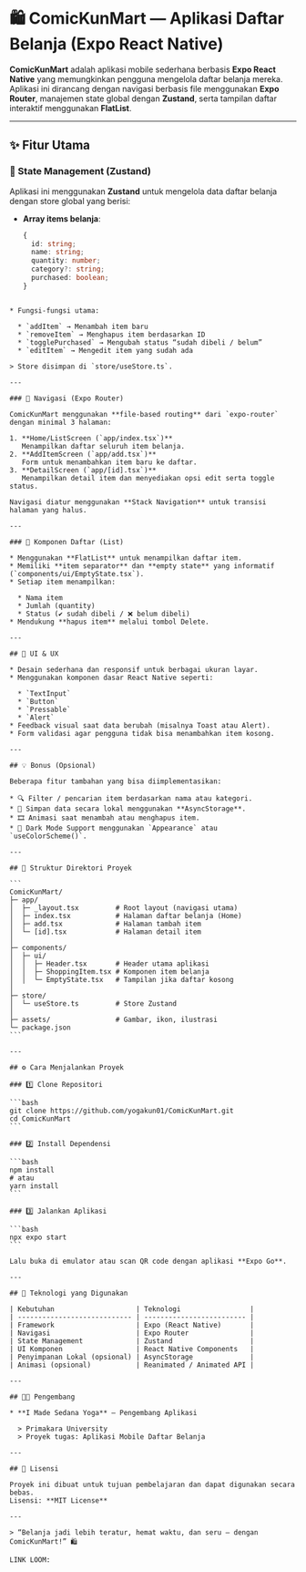 # 🛍️ ComicKunMart — Aplikasi Daftar Belanja (Expo React Native)

**ComicKunMart** adalah aplikasi mobile sederhana berbasis **Expo React Native** yang memungkinkan pengguna mengelola daftar belanja mereka.  
Aplikasi ini dirancang dengan navigasi berbasis file menggunakan **Expo Router**, manajemen state global dengan **Zustand**, serta tampilan daftar interaktif menggunakan **FlatList**.  

---

## ✨ Fitur Utama

### 🧠 State Management (Zustand)
Aplikasi ini menggunakan **Zustand** untuk mengelola data daftar belanja dengan store global yang berisi:
- **Array items belanja**:
  ```ts
  {
    id: string;
    name: string;
    quantity: number;
    category?: string;
    purchased: boolean;
  }
````

* Fungsi-fungsi utama:

  * `addItem` → Menambah item baru
  * `removeItem` → Menghapus item berdasarkan ID
  * `togglePurchased` → Mengubah status “sudah dibeli / belum”
  * `editItem` → Mengedit item yang sudah ada

> Store disimpan di `store/useStore.ts`.

---

### 🧭 Navigasi (Expo Router)

ComicKunMart menggunakan **file-based routing** dari `expo-router` dengan minimal 3 halaman:

1. **Home/ListScreen (`app/index.tsx`)**
   Menampilkan daftar seluruh item belanja.
2. **AddItemScreen (`app/add.tsx`)**
   Form untuk menambahkan item baru ke daftar.
3. **DetailScreen (`app/[id].tsx`)**
   Menampilkan detail item dan menyediakan opsi edit serta toggle status.

Navigasi diatur menggunakan **Stack Navigation** untuk transisi halaman yang halus.

---

### 🧾 Komponen Daftar (List)

* Menggunakan **FlatList** untuk menampilkan daftar item.
* Memiliki **item separator** dan **empty state** yang informatif (`components/ui/EmptyState.tsx`).
* Setiap item menampilkan:

  * Nama item
  * Jumlah (quantity)
  * Status (✔️ sudah dibeli / ❌ belum dibeli)
* Mendukung **hapus item** melalui tombol Delete.

---

## 🎨 UI & UX

* Desain sederhana dan responsif untuk berbagai ukuran layar.
* Menggunakan komponen dasar React Native seperti:

  * `TextInput`
  * `Button`
  * `Pressable`
  * `Alert`
* Feedback visual saat data berubah (misalnya Toast atau Alert).
* Form validasi agar pengguna tidak bisa menambahkan item kosong.

---

## 💡 Bonus (Opsional)

Beberapa fitur tambahan yang bisa diimplementasikan:

* 🔍 Filter / pencarian item berdasarkan nama atau kategori.
* 💾 Simpan data secara lokal menggunakan **AsyncStorage**.
* 🎞️ Animasi saat menambah atau menghapus item.
* 🌙 Dark Mode Support menggunakan `Appearance` atau `useColorScheme()`.

---

## 🧱 Struktur Direktori Proyek

```
ComicKunMart/
├─ app/
│  ├─ _layout.tsx         # Root layout (navigasi utama)
│  ├─ index.tsx           # Halaman daftar belanja (Home)
│  ├─ add.tsx             # Halaman tambah item
│  └─ [id].tsx            # Halaman detail item
│
├─ components/
│  ├─ ui/
│  │  ├─ Header.tsx       # Header utama aplikasi
│  │  ├─ ShoppingItem.tsx # Komponen item belanja
│  │  └─ EmptyState.tsx   # Tampilan jika daftar kosong
│
├─ store/
│  └─ useStore.ts         # Store Zustand
│
├─ assets/                # Gambar, ikon, ilustrasi
└─ package.json
```

---

## ⚙️ Cara Menjalankan Proyek

### 1️⃣ Clone Repositori

```bash
git clone https://github.com/yogakun01/ComicKunMart.git
cd ComicKunMart
```

### 2️⃣ Install Dependensi

```bash
npm install
# atau
yarn install
```

### 3️⃣ Jalankan Aplikasi

```bash
npx expo start
```

Lalu buka di emulator atau scan QR code dengan aplikasi **Expo Go**.

---

## 🧩 Teknologi yang Digunakan

| Kebutuhan                    | Teknologi                 |
| ---------------------------- | ------------------------- |
| Framework                    | Expo (React Native)       |
| Navigasi                     | Expo Router               |
| State Management             | Zustand                   |
| UI Komponen                  | React Native Components   |
| Penyimpanan Lokal (opsional) | AsyncStorage              |
| Animasi (opsional)           | Reanimated / Animated API |

---

## 👨‍💻 Pengembang

* **I Made Sedana Yoga** — Pengembang Aplikasi

  > Primakara University
  > Proyek tugas: Aplikasi Mobile Daftar Belanja

---

## 🪪 Lisensi

Proyek ini dibuat untuk tujuan pembelajaran dan dapat digunakan secara bebas.
Lisensi: **MIT License**

---

> “Belanja jadi lebih teratur, hemat waktu, dan seru — dengan ComicKunMart!” 🛍️

LINK LOOM: 
